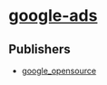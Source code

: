# [google-ads](https://pypi.org/project/google-ads)



## Publishers
- [google_opensource](https://pypi.org/user/google_opensource)

